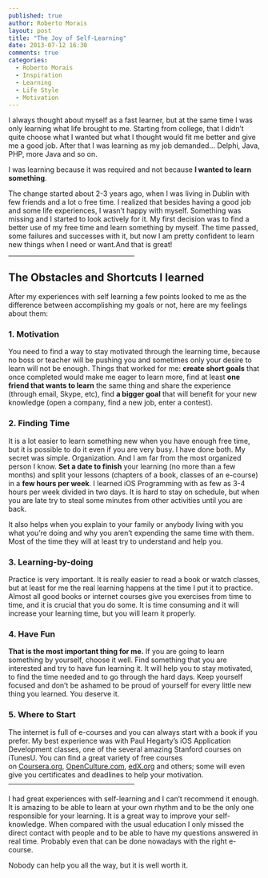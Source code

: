 ```yaml
---
published: true
author: Roberto Morais
layout: post
title: "The Joy of Self-Learning"
date: 2013-07-12 16:30
comments: true
categories:
  - Roberto Morais
  - Inspiration
  - Learning
  - Life Style
  - Motivation
---
```


I always thought about myself as a fast learner, but at the same time I was only learning what life brought to me. Starting from college, that I didn’t quite choose what I wanted but what I thought would fit me better and give me a good job. After that I was learning as my job demanded… Delphi, Java, PHP, more Java and so on.

I was learning because it was required and not because <strong>I wanted to learn something</strong>.

<!--more-->

The change started about 2-3 years ago, when I was living in Dublin with few friends and a lot o free time. I realized that besides having a good job and some life experiences, I wasn’t happy with myself. Something was missing and I started to look actively for it. My first decision was to find a better use of my free time and learn something by myself. The time passed, some failures and successes with it, but now I am pretty confident to learn new things when I need or want.And that is great!

<hr style="width: 50%; align: center; margin-bottom: 20px; margin-top: 10px;" />

<h2>The Obstacles and Shortcuts I learned</h2>
After my experiences with self learning a few points looked to me as the difference between accomplishing my goals or not, here are my feelings about them:
<h3>1. Motivation</h3>
You need to find a way to stay motivated through the learning time, because no boss or teacher will be pushing you and sometimes only your desire to learn will not be enough. Things that worked for me: <strong>create short goals</strong> that once completed would make me eager to learn more, find at least <strong>one friend that wants to learn</strong> the same thing and share the experience (through email, Skype, etc), find <strong>a bigger goal</strong> that will benefit for your new knowledge (open a company, find a new job, enter a contest).
<h3>2. Finding Time</h3>
It is a lot easier to learn something new when you have enough free time, but it is possible to do it even if you are very busy. I have done both. My secret was simple. Organization. And I am far from the most organized person I know. <strong>Set a date to finish</strong> your learning (no more than a few months) and split your lessons (chapters of a book, classes of an e-course) in a <strong>few hours per week</strong>. I learned iOS Programming with as few as 3-4 hours per week divided in two days. It is hard to stay on schedule, but when you are late try to steal some minutes from other activities until you are back.

It also helps when you<strong> </strong>explain to your family or anybody living with you what you’re doing and why you aren’t expending the same time with them. Most of the time they will at least try to understand and help you.
<h3>3. Learning-by-doing</h3>
Practice is very important. It is really easier to read a book or watch classes, but at least for me the real learning happens at the time I put it to practice. Almost all good books or internet courses give you exercises from time to time, and it is crucial that you do some. It is time consuming and it will increase your learning time, but you will learn it properly.
<h3>4. Have Fun</h3>
<strong>That is the most important thing for me.</strong> If you are going to learn something by yourself, choose it well. Find something that you are interested and try to have fun learning it. It will help you to stay motivated, to find the time needed and to go through the hard days. Keep yourself focused and don’t be ashamed to be proud of yourself for every little new thing you learned. You deserve it.
<h3>5. Where to Start</h3>
The internet is full of e-courses and you can always start with a book if you prefer. My best experience was with Paul Hegarty’s iOS Application Development classes, one of the several amazing Stanford courses on iTunesU. You can find a great variety of free courses on <a href="https://www.coursera.org/" target="_blank">Coursera.org</a>, <a href="http://www.openculture.com/" target="_blank">OpenCulture.com</a>, <a href="https://www.edx.org/" target="_blank">edX.org</a> and others; some will even give you certificates and deadlines to help your motivation.

<hr style="width: 50%; align: center; margin-bottom: 20px; margin-top: 10px;" />

I had great experiences with self-learning and I can’t recommend it enough. It is amazing to be able to learn at your own rhythm and to be the only one responsible for your learning. It is a great way to improve your self-knowledge. When compared with the usual education I only missed the direct contact with people and to be able to have my questions answered in real time. Probably even that can be done nowadays with the right e-course.

Nobody can help you all the way, but it is well worth it.
